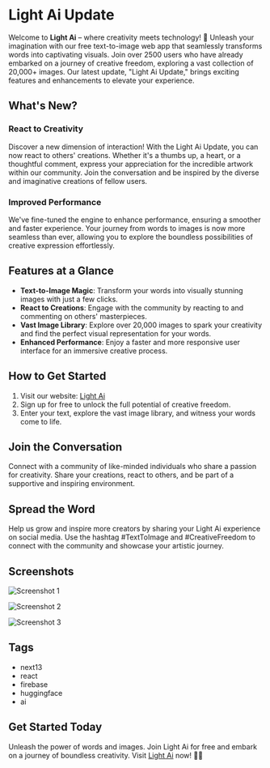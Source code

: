 # Light Ai Update

Welcome to **Light Ai** – where creativity meets technology! 🚀 Unleash your imagination with our free text-to-image web app that seamlessly transforms words into captivating visuals. Join over 2500 users who have already embarked on a journey of creative freedom, exploring a vast collection of 20,000+ images. Our latest update, "Light Ai Update," brings exciting features and enhancements to elevate your experience.

## What's New?

### React to Creativity

Discover a new dimension of interaction! With the Light Ai Update, you can now react to others' creations. Whether it's a thumbs up, a heart, or a thoughtful comment, express your appreciation for the incredible artwork within our community. Join the conversation and be inspired by the diverse and imaginative creations of fellow users.

### Improved Performance

We've fine-tuned the engine to enhance performance, ensuring a smoother and faster experience. Your journey from words to images is now more seamless than ever, allowing you to explore the boundless possibilities of creative expression effortlessly.

## Features at a Glance

- **Text-to-Image Magic**: Transform your words into visually stunning images with just a few clicks.
- **React to Creations**: Engage with the community by reacting to and commenting on others' masterpieces.
- **Vast Image Library**: Explore over 20,000 images to spark your creativity and find the perfect visual representation for your words.
- **Enhanced Performance**: Enjoy a faster and more responsive user interface for an immersive creative process.

## How to Get Started

1. Visit our website: [Light Ai](https://light-ai.vercel.app)
2. Sign up for free to unlock the full potential of creative freedom.
3. Enter your text, explore the vast image library, and witness your words come to life.

## Join the Conversation

Connect with a community of like-minded individuals who share a passion for creativity. Share your creations, react to others, and be part of a supportive and inspiring environment.

## Spread the Word

Help us grow and inspire more creators by sharing your Light Ai experience on social media. Use the hashtag #TextToImage and #CreativeFreedom to connect with the community and showcase your artistic journey.

## Screenshots

![Screenshot 1](https://res.cloudinary.com/dqfvbunr2/image/upload/v1709378898/portfolio/ydpfy7izfpllnfnnvwv3.webp)

![Screenshot 2](https://res.cloudinary.com/dqfvbunr2/image/upload/v1709378898/portfolio/khiiu5v8r6sukrka2duv.webp)

![Screenshot 3](https://res.cloudinary.com/dqfvbunr2/image/upload/v1709378897/portfolio/zmddv7efhcdtlaer5d6g.webp)

## Tags

- next13
- react
- firebase
- huggingface
- ai

## Get Started Today

Unleash the power of words and images. Join Light Ai for free and embark on a journey of boundless creativity. Visit [Light Ai](https://light-ai.vercel.app) now! 🎨🌟
